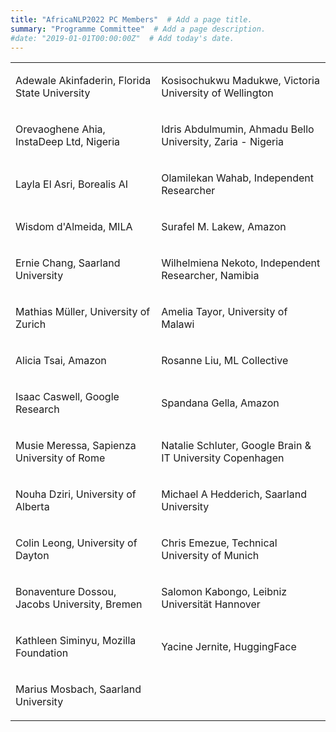 ```yaml
---
title: "AfricaNLP2022 PC Members"  # Add a page title.
summary: "Programme Committee"  # Add a page description.
#date: "2019-01-01T00:00:00Z"  # Add today's date.
---
```


<table><tbody><tr class="odd"><td><p>Adewale Akinfaderin, Florida State University</p></td><td><p>Kosisochukwu Madukwe, Victoria University of Wellington</p></td></tr><tr class="even"><td><p>Orevaoghene Ahia, InstaDeep Ltd, Nigeria</p></td><td><p>Idris Abdulmumin, Ahmadu Bello University, Zaria - Nigeria</p></td></tr><tr class="odd"><td><p>Layla El Asri, Borealis AI</p></td><td><p>Olamilekan Wahab, Independent Researcher</p></td></tr><tr class="even"><td><p>Wisdom d'Almeida, MILA</p></td><td><p>Surafel M. Lakew, Amazon </p></td></tr><tr class="odd"><td><p>Ernie Chang, Saarland University</p></td><td><p>Wilhelmiena Nekoto, Independent Researcher, Namibia</p></td></tr><tr class="even"><td><p>Mathias Müller, University of Zurich</p></td><td><p>Amelia Tayor, University of Malawi</p></td></tr><tr class="odd"><td><p>Alicia Tsai, Amazon</p></td><td><p>Rosanne Liu, ML Collective</p></td></tr><tr class="even"><td><p>Isaac Caswell, Google Research</p></td><td><p>Spandana Gella, Amazon</p></td></tr><tr class="odd"><td><p>Musie Meressa, Sapienza University of Rome</p></td><td><p>Natalie Schluter, Google Brain &amp; IT University Copenhagen</p></td></tr><tr class="even"><td><p>Nouha Dziri, University of Alberta</p></td><td><p>Michael A Hedderich, Saarland University</p></td></tr><tr class="odd"><td><p>Colin Leong, University of Dayton</p></td><td><p>Chris Emezue, Technical University of Munich</p></td></tr><tr class="even"><td><p>Bonaventure Dossou, Jacobs University, Bremen</p></td><td><p>Salomon Kabongo, Leibniz Universität Hannover</p></td></tr><tr class="odd"><td><p>Kathleen Siminyu, Mozilla Foundation</p></td><td><p>Yacine Jernite, HuggingFace</p></td></tr><tr class="even"><td><p>Marius Mosbach, Saarland University</p></td><td><p><br />
</p></td></tr></tbody></table>
